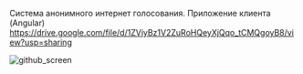Система анонимного интернет голосования. Приложение клиента (Angular) <br>
https://drive.google.com/file/d/1ZViyBz1V2ZuRoHQeyXjQqo_tCMQgoyB8/view?usp=sharing <br>

![github_screen](https://user-images.githubusercontent.com/22763909/74934016-fdb6cb00-5430-11ea-9952-59c13a694292.png)
